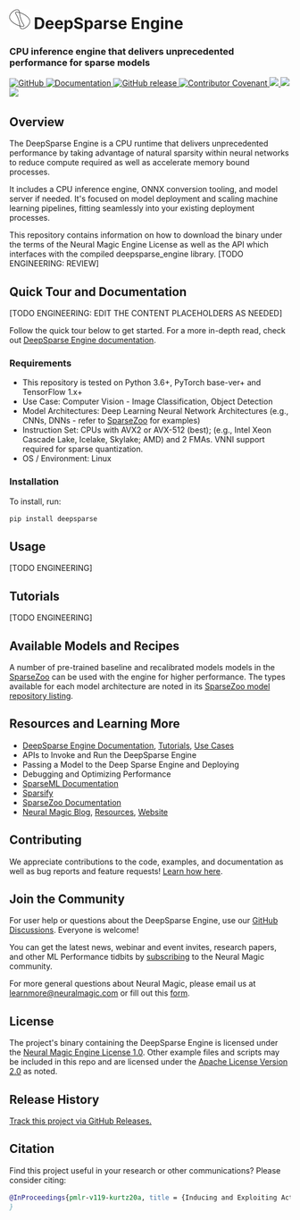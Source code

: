 # ![icon for DeepSparse](docs/icon-engine.png) DeepSparse Engine

### CPU inference engine that delivers unprecedented performance for sparse models

<p>
    <a href="https://github.com/neuralmagic/comingsoon/blob/master/LICENSE">
        <img alt="GitHub" src="https://img.shields.io/github/license/neuralmagic/comingsoon.svg?color=purple&style=for-the-badge" height=25>
    </a>
    <a href="https://docs.neuralmagic.com/deepsparse/">
        <img alt="Documentation" src="https://img.shields.io/website/http/neuralmagic.com/engine/index.html.svg?down_color=red&down_message=offline&up_message=online&style=for-the-badge" height=25>
    </a>
    <a href="https://github.com/neuralmagic/deepsparse/releases">
        <img alt="GitHub release" src="https://img.shields.io/github/release/neuralmagic/engine.svg?style=for-the-badge" height=25>
    </a>
    <a href="https://github.com/neuralmagic.com/comingsoon/blob/master/CODE_OF_CONDUCT.md">
        <img alt="Contributor Covenant" src="https://img.shields.io/badge/Contributor%20Covenant-v2.0%20adopted-ff69b4.svg?color=yellow&style=for-the-badge" height=25>
    </a>
     <a href="https://www.youtube.com/channel/UCo8dO_WMGYbWCRnj_Dxr4EA">
        <img src="https://img.shields.io/badge/-YouTube-red?&style=for-the-badge&logo=youtube&logoColor=white" height=25>
    </a>
     <a href="https://medium.com/limitlessai">
        <img src="https://img.shields.io/badge/medium-%2312100E.svg?&style=for-the-badge&logo=medium&logoColor=white" height=25>
    </a>
    <a href="https://twitter.com/neuralmagic">
        <img src="https://img.shields.io/twitter/follow/neuralmagic?color=darkgreen&label=Follow&style=social" height=25>
    </a>
 </p>

## Overview

The DeepSparse Engine is a CPU runtime that delivers unprecedented performance by taking advantage of natural sparsity within neural networks to reduce compute required as well as accelerate memory bound processes.

It includes a CPU inference engine, ONNX conversion tooling, and model server if needed. It's focused on model deployment and scaling machine learning pipelines, fitting seamlessly into your existing deployment processes.

This repository contains information on how to download the binary under the terms of the Neural Magic Engine License as well as the API which interfaces with the compiled deepsparse_engine library. [TODO ENGINEERING: REVIEW]

## Quick Tour and Documentation

[TODO ENGINEERING: EDIT THE CONTENT PLACEHOLDERS AS NEEDED]

Follow the quick tour below to get started.
For a more in-depth read, check out [DeepSparse Engine documentation](https://docs.neuralmagic.com/deepsparse/).

### Requirements

- This repository is tested on Python 3.6+, PyTorch base-ver+ and TensorFlow 1.x+
- Use Case: Computer Vision - Image Classification, Object Detection
- Model Architectures: Deep Learning Neural Network Architectures (e.g., CNNs, DNNs - refer to [SparseZoo](https://docs.neuralmagic.com/sparsezoo/) for examples)
- Instruction Set: CPUs with AVX2 or AVX-512 (best); (e.g., Intel Xeon Cascade Lake, Icelake, Skylake; AMD) and 2 FMAs. VNNI support required for sparse quantization.
- OS / Environment: Linux

### Installation

To install, run:

```bash
pip install deepsparse
```

## Usage

[TODO ENGINEERING]

## Tutorials

[TODO ENGINEERING]
  
## Available Models and Recipes

A number of pre-trained baseline and recalibrated models models in the [SparseZoo](https://docs.neuralmagic.com/sparsezoo/) can be used with the engine for higher performance. The types available for each model architecture are noted in its [SparseZoo model repository listing](https://docs.neuralmagic.com/sparsezoo/available-models).

## Resources and Learning More

- [DeepSparse Engine Documentation](https://docs.neuralmagic.com/deepsparse/), [Tutorials](notebooks/), [Use Cases](examples/)
- APIs to Invoke and Run the DeepSparse Engine
- Passing a Model to the Deep Sparse Engine and Deploying
- Debugging and Optimizing Performance
- [SparseML Documentation](https://docs.neuralmagic.com/sparseml/)
- [Sparsify](https://docs.neuralmagic.com/sparsify/)
- [SparseZoo Documentation](https://docs.neuralmagic.com/sparsezoo/)
- [Neural Magic Blog](https://www.neuralmagic.com/blog/), [Resources](https://www.neuralmagic.com/resources/), [Website](https://www.neuralmagic.com/)

## Contributing

We appreciate contributions to the code, examples, and documentation as well as bug reports and feature requests! [Learn how here](CONTRIBUTING.md).

## Join the Community

For user help or questions about the DeepSparse Engine, use our [GitHub Discussions](https://www.github.com/neuralmagic/deepsparse/discussions/). Everyone is welcome!

You can get the latest news, webinar and event invites, research papers, and other ML Performance tidbits by [subscribing](https://neuralmagic.com/subscribe/) to the Neural Magic community.

For more general questions about Neural Magic, please email us at [learnmore@neuralmagic.com](mailto:learnmore@neuralmagic.com) or fill out this [form](http://neuralmagic.com/contact/).

## License

The project's binary containing the DeepSparse Engine is licensed under the [Neural Magic Engine License 1.0](LICENSE-NEURALMAGIC). Other example files and scripts may be included in this repo and are licensed under the [Apache License Version 2.0](LICENSE) as noted.

## Release History

[Track this project via GitHub Releases.](https://github.com/neuralmagic/deepsparse/releases/)

## Citation

Find this project useful in your research or other communications? Please consider citing:

```bibtex
@InProceedings{pmlr-v119-kurtz20a, title = {Inducing and Exploiting Activation Sparsity for Fast Inference on Deep Neural Networks}, author = {Kurtz, Mark and Kopinsky, Justin and Gelashvili, Rati and Matveev, Alexander and Carr, John and Goin, Michael and Leiserson, William and Moore, Sage and Nell, Bill and Shavit, Nir and Alistarh, Dan}, booktitle = {Proceedings of the 37th International Conference on Machine Learning}, pages = {5533--5543}, year = {2020}, editor = {Hal Daumé III and Aarti Singh}, volume = {119}, series = {Proceedings of Machine Learning Research}, address = {Virtual}, month = {13--18 Jul}, publisher = {PMLR}, pdf = {http://proceedings.mlr.press/v119/kurtz20a/kurtz20a.pdf},, url = {http://proceedings.mlr.press/v119/kurtz20a.html}, abstract = {Optimizing convolutional neural networks for fast inference has recently become an extremely active area of research. One of the go-to solutions in this context is weight pruning, which aims to reduce computational and memory footprint by removing large subsets of the connections in a neural network. Surprisingly, much less attention has been given to exploiting sparsity in the activation maps, which tend to be naturally sparse in many settings thanks to the structure of rectified linear (ReLU) activation functions. In this paper, we present an in-depth analysis of methods for maximizing the sparsity of the activations in a trained neural network, and show that, when coupled with an efficient sparse-input convolution algorithm, we can leverage this sparsity for significant performance gains. To induce highly sparse activation maps without accuracy loss, we introduce a new regularization technique, coupled with a new threshold-based sparsification method based on a parameterized activation function called Forced-Activation-Threshold Rectified Linear Unit (FATReLU). We examine the impact of our methods on popular image classification models, showing that most architectures can adapt to significantly sparser activation maps without any accuracy loss. Our second contribution is showing that these these compression gains can be translated into inference speedups: we provide a new algorithm to enable fast convolution operations over networks with sparse activations, and show that it can enable significant speedups for end-to-end inference on a range of popular models on the large-scale ImageNet image classification task on modern Intel CPUs, with little or no retraining cost.} }
}
```
